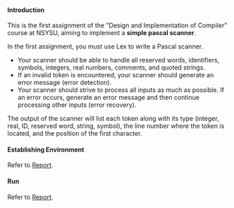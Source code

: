 #### Introduction
This is the first assignment of the "Design and Implementation of Compiler" course at NSYSU, aiming to implement a **simple pascal scanner**.

In the first assignment, you must use Lex to write a Pascal scanner.
- Your scanner should be able to handle all reserved words, identifiers, symbols, integers, real numbers, comments, and quoted strings.
- If an invalid token is encountered, your scanner should generate an error message (error detection).
- Your scanner should strive to process all inputs as much as possible. If an error occurs, generate an error message and then continue processing other inputs (error recovery).  

The output of the scanner will list each token along with its type (integer, real, ID, reserved word, string, symbol), the line number where the token is located, and the position of the first character.

#### Establishing Environment
Refer to [Report](https://github.com/SuNsHiNe-75/A-Simple-Pascal-Scanner/blob/main/Report.pdf).

#### Run
Refer to [Report](https://github.com/SuNsHiNe-75/A-Simple-Pascal-Scanner/blob/main/Report.pdf).
